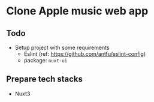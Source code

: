 # Clone Apple music web app

## Todo

- Setup project with some requirements
  - Eslint (ref: https://github.com/antfu/eslint-config)
  - package: `nuxt-ui`

## Prepare tech stacks
- Nuxt3
